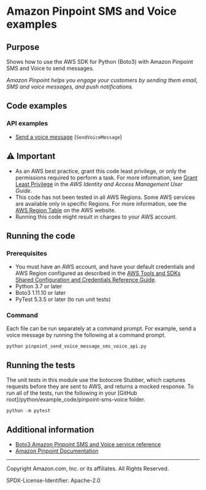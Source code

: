 # Amazon Pinpoint SMS and Voice examples

## Purpose

Shows how to use the AWS SDK for Python (Boto3) with Amazon Pinpoint SMS and Voice to 
send messages.

*Amazon Pinpoint helps you engage your customers by sending them email, SMS and voice 
messages, and push notifications.*

## Code examples

### API examples

* [Send a voice message](https://github.com/awsdocs/aws-doc-sdk-examples/blob/main/python/example_code/pinpoint/pinpoint_send_voice_message_sms_voice_api.py)
(`SendVoiceMessage`)

## ⚠ Important

- As an AWS best practice, grant this code least privilege, or only the 
  permissions required to perform a task. For more information, see 
  [Grant Least Privilege](https://docs.aws.amazon.com/IAM/latest/UserGuide/best-practices.html#grant-least-privilege) 
  in the *AWS Identity and Access Management 
  User Guide*.
- This code has not been tested in all AWS Regions. Some AWS services are 
  available only in specific Regions. For more information, see the 
  [AWS Region Table](https://aws.amazon.com/about-aws/global-infrastructure/regional-product-services/)
  on the AWS website.
- Running this code might result in charges to your AWS account.

## Running the code

### Prerequisites

- You must have an AWS account, and have your default credentials and AWS Region
  configured as described in the [AWS Tools and SDKs Shared Configuration and
  Credentials Reference Guide](https://docs.aws.amazon.com/credref/latest/refdocs/creds-config-files.html).
- Python 3.7 or later
- Boto3 1.11.10 or later
- PyTest 5.3.5 or later (to run unit tests)

### Command

Each file can be run separately at a command prompt. For example, send a voice message
by running the following at a command prompt.

```
python pinpoint_send_voice_message_sms_voice_api.py
```  

## Running the tests

The unit tests in this module use the botocore Stubber, which captures requests before 
they are sent to AWS, and returns a mocked response. To run all of the tests, 
run the following in your [GitHub root]/python/example_code/pinpoint-sms-voice folder.

```    
python -m pytest
```

## Additional information

- [Boto3 Amazon Pinpoint SMS and Voice service reference](https://boto3.amazonaws.com/v1/documentation/api/latest/reference/services/pinpoint-sms-voice.html)
- [Amazon Pinpoint Documentation](https://docs.aws.amazon.com/pinpoint)

---
Copyright Amazon.com, Inc. or its affiliates. All Rights Reserved.

SPDX-License-Identifier: Apache-2.0
